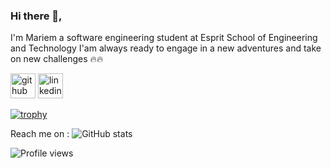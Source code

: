 ### Hi there 👋,
I'm Mariem a software engineering student at Esprit School of Engineering and Technology
I'am always ready to engage in a new adventures and take on new challenges 🔥🔥



[<img src='https://cdn.jsdelivr.net/npm/simple-icons@3.0.1/icons/github.svg' alt='github' height='40'>](https://github.com/Mariem-BM)  [<img src='https://cdn.jsdelivr.net/npm/simple-icons@3.0.1/icons/linkedin.svg' alt='linkedin' height='40'>](https://www.linkedin.com/in/https://www.linkedin.com/in/maryem-ben-massaoud-605821197//)  

[![trophy](https://github-profile-trophy.vercel.app/?username=Mariem-BM)](https://github.com/ryo-ma/github-profile-trophy)

Reach me on :
![GitHub stats](https://github-readme-stats.vercel.app/api?username=Mariem-BM&show_icons=true&count_private=true)  

![Profile views](https://gpvc.arturio.dev/Mariem-BM)  
